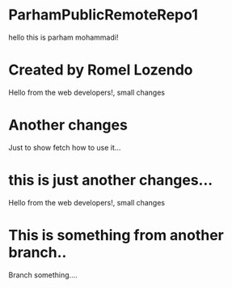 # ParhamPublicRemoteRepo1
hello this is parham mohammadi!

# Created by Romel Lozendo
Hello from the web developers!, small changes

# Another changes
Just to show fetch how to use it...

# this is just another changes...
Hello from the web developers!, small changes


# This is something from another branch..
Branch something....